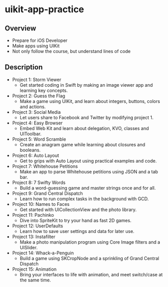 # uikit-app-practice

## Overview
- Prepare for iOS Developer
- Make apps using UIKit
- Not only follow the course, but understand lines of code

## Description
- Project 1: Storm Viewer
  - Get started coding in Swift by making an image viewer app and learning key concepts.
- Project 2: Guess the Flag
  - Make a game using UIKit, and learn about integers, buttons, colors and actions.
- Project 3: Social Media
  - Let users share to Facebook and Twitter by modifying project 1.
- Project 4: Easy Browser
  - Embed Web Kit and learn about delegation, KVO, classes and UIToolbar.
- Project 5: Word Scramble
  - Create an anagram game while learning about closures and booleans.
- Project 6: Auto Layout
  - Get to grips with Auto Layout using practical examples and code.
- Project 7: Whitehouse Petitions
  - Make an app to parse Whitehouse petitions using JSON and a tab bar.
- Project 8: 7 Swifty Words
  - Build a word-guessing game and master strings once and for all.
- Project 9: Grand Central Dispatch
  - Learn how to run complex tasks in the background with GCD.
- Project 10: Names to Faces
  - Get started with UICollectionView and the photo library.
- Project 11: Pachinko
  - Dive into SpriteKit to try your hand as fast 2D games.
- Project 12: UserDefaults
  - Learn how to save user settings and data for later use.
- Project 13: Instafilter
  - Make a photo manipulation program using Core Image filters and a UISlider.
- Project 14: Whack-a-Penguin
  - Build a game using SKCropNode and a sprinkling of Grand Central Dispatch
- Project 15: Animation
  - Bring your interfaces to life with animation, and meet switch/case at the same time.
